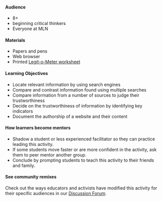 #### Audience

* 8+
* beginning critical thinkers
* Everyone at MLN

#### Materials

* Papers and pens
* Web browser
* Printed [Legit-o-Meter worksheet](https://docs.google.com/a/zythepsary.com/file/d/0B1vyNnSVEMIDbDVLX1E4ZXRmclE/edit)

#### Learning Objectives

* Locate relevant information by using search engines
* Compare and contrast information found using multiple searches
* Compare information from a number of sources to judge their trustworthiness
* Decide on the trustworthiness of information by identifying key indicators
* Document the authorship of a website and their content

#### How learners become mentors

* Shadow a student or less experienced facilitator so they can practice leading this activity.
* If some students move faster or are more confident in the activity, ask them to peer mentor another group.
* Conclude by prompting students to teach this activity to their friends and family.

#### See community remixes

Check out the ways educators and activists have modified this activity for their specific audiences in our [Discussion Forum](http://discourse.webmaker.org/t/testing-1-reading-for-the-web/1149/22).
